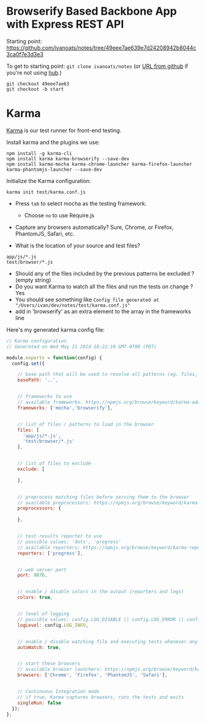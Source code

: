 # Browserify Based Backbone App with Express REST API

Starting point: https://github.com/ivanoats/notes/tree/49eee7ae639e7d24208942b8044c3ca0f7e3d3e3

To get to starting point:
`git clone ivanoats/notes` (or [URL from github](https://www.github.com/ivanoats/notes)
 if you're not using [hub](https://www.github.com/github/hub).)
```
git checkout 49eee7ae63
git checkout -b start
```

# Karma

[Karma](http://karma-runner.github.io) is our test runner for front-end testing.

Install karma and the plugins we use:

```
npm install -g karma-cli
npm install karma karma-browserify --save-dev
npm install karma-mocha karma-chrome-launcher karma-firefox-launcher karma-phantomjs-launcher --save-dev
```

Initialize the Karma configuration:

```
karma init test/karma.conf.js
```

* Press `tab` to select mocha as the testing framework.
  * Choose `no` to use Require.js


* Capture any browsers automatically? Sure, Chrome, or Firefox, PhantomJS, Safari, etc.
* What is the location of your source and test files?

```
app/js/*.js
test/browser/*.js

```

* Should any of the files included by the previous patterns be excluded ? (empty string)
* Do you want Karma to watch all the files and run the tests on change ? Yes
* You should see something like `Config file generated at "/Users/ivan/dev/notes/test/karma.conf.js"`
* add in 'browserify' as an extra element to the array in the frameworks line

Here's my generated karma config file:
```javascript
// Karma configuration
// Generated on Wed May 21 2014 18:22:19 GMT-0700 (PDT)

module.exports = function(config) {
  config.set({

    // base path that will be used to resolve all patterns (eg. files, exclude)
    basePath: '..',


    // frameworks to use
    // available frameworks: https://npmjs.org/browse/keyword/karma-adapter
    frameworks: ['mocha','browserify'],


    // list of files / patterns to load in the browser
    files: [
      'app/js/*.js',
      'test/browser/*.js'
    ],


    // list of files to exclude
    exclude: [
      
    ],


    // preprocess matching files before serving them to the browser
    // available preprocessors: https://npmjs.org/browse/keyword/karma-preprocessor
    preprocessors: {
    
    },


    // test results reporter to use
    // possible values: 'dots', 'progress'
    // available reporters: https://npmjs.org/browse/keyword/karma-reporter
    reporters: ['progress'],


    // web server port
    port: 9876,


    // enable / disable colors in the output (reporters and logs)
    colors: true,


    // level of logging
    // possible values: config.LOG_DISABLE || config.LOG_ERROR || config.LOG_WARN || config.LOG_INFO || config.LOG_DEBUG
    logLevel: config.LOG_INFO,


    // enable / disable watching file and executing tests whenever any file changes
    autoWatch: true,


    // start these browsers
    // available browser launchers: https://npmjs.org/browse/keyword/karma-launcher
    browsers: ['Chrome', 'Firefox', 'PhantomJS', 'Safari'],


    // Continuous Integration mode
    // if true, Karma captures browsers, runs the tests and exits
    singleRun: false
  });
};

```
